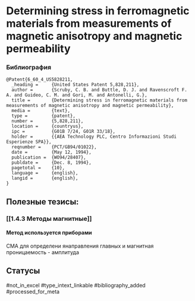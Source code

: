 # Determining stress in ferromagnetic materials from measurements of magnetic anisotropy and magnetic permeability

### Библиография
```
@Patent{6_60_4_US5828211,
  _heading =     {United States Patent 5,828,211},
  author =       {Scruby, C. B. and Buttle, D. J. and Ravenscroft F. A. and Guideo, C. M. and Gori, M. and Antonelli, G.},
  title =        {Determining stress in ferromagnetic materials from measurements of magnetic anisotropy and magnetic permeability},
  media =        {text},
  type =         {patent},
  number =       {5,828,211},
  location =     {countryus},
  ipc =          {G01B 7/24, G01R 33/18},
  holder =       {{AEA Technology PLC, Centro Informazioni Studi Esperienze SPA}},
  reqnumber =    {PCT/GB94/01022},
  date =         {May 12, 1994},
  publication =  {WO94/28407},
  publdate =     {Dec. 8, 1994},
  pagetotal =    {10},
  language =     {english},
  langid =       {english},
}
```

## Полезные тезисы:
### [[1.4.3 Методы магнитные]]
#### Метод используется приборами
СМА для определени янаправления главных и магнитная проницаемость - амплитуда

## Статусы
#not_in_excel 
#type_intext_linkable
#bibliography_added
#processed_for_meta
